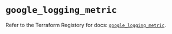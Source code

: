 # `google_logging_metric`

Refer to the Terraform Registory for docs: [`google_logging_metric`](https://registry.terraform.io/providers/hashicorp/google/5.26.0/docs/resources/logging_metric).
